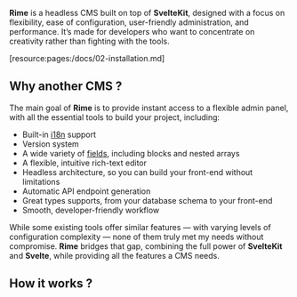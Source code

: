 **Rime** is a headless CMS built on top of **SvelteKit**, designed with a focus on flexibility, ease of configuration, user-friendly administration, and performance. It’s made for developers who want to concentrate on creativity rather than fighting with the tools.

[resource:pages:/docs/02-installation.md]

## Why another CMS ?

The main goal of **Rime** is to provide instant access to a flexible admin panel, with all the essential tools to build your project, including:

- Built-in [i18n](/docs/03-04-configuration__i18n.md) support
- Version system
- A wide variety of [fields](/docs/04-fieds.md), including blocks and nested arrays
- A flexible, intuitive rich-text editor
- Headless architecture, so you can build your front-end without limitations
- Automatic API endpoint generation
- Great types supports, from your database schema to your front-end
- Smooth, developer-friendly workflow

While some existing tools offer similar features — with varying levels of configuration complexity — none of them truly met my needs without compromise. **Rime** bridges that gap, combining the full power of **SvelteKit** and **Svelte**, while providing all the features a CMS needs.

## How it works ?
